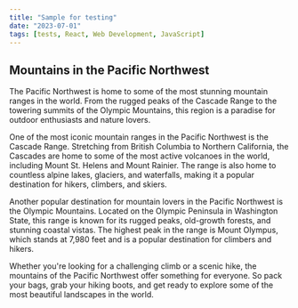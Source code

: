 ```yaml
---
title: "Sample for testing"
date: "2023-07-01"
tags: [tests, React, Web Development, JavaScript]
---
```


## Mountains in the Pacific Northwest

The Pacific Northwest is home to some of the most stunning mountain ranges in the world. From the rugged peaks of the Cascade Range to the towering summits of the Olympic Mountains, this region is a paradise for outdoor enthusiasts and nature lovers.

One of the most iconic mountain ranges in the Pacific Northwest is the Cascade Range. Stretching from British Columbia to Northern California, the Cascades are home to some of the most active volcanoes in the world, including Mount St. Helens and Mount Rainier. The range is also home to countless alpine lakes, glaciers, and waterfalls, making it a popular destination for hikers, climbers, and skiers.

Another popular destination for mountain lovers in the Pacific Northwest is the Olympic Mountains. Located on the Olympic Peninsula in Washington State, this range is known for its rugged peaks, old-growth forests, and stunning coastal vistas. The highest peak in the range is Mount Olympus, which stands at 7,980 feet and is a popular destination for climbers and hikers.

Whether you're looking for a challenging climb or a scenic hike, the mountains of the Pacific Northwest offer something for everyone. So pack your bags, grab your hiking boots, and get ready to explore some of the most beautiful landscapes in the world.
